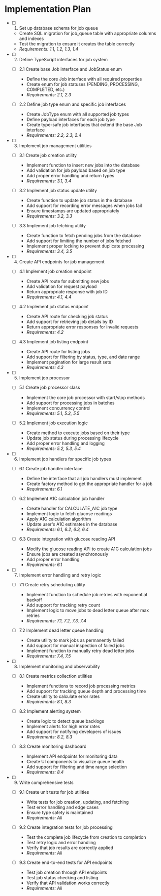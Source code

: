 # Implementation Plan

- [ ] 1. Set up database schema for job queue
  - Create SQL migration for job_queue table with appropriate columns and indexes
  - Test the migration to ensure it creates the table correctly
  - _Requirements: 1.1, 1.2, 1.3, 1.4_

- [ ] 2. Define TypeScript interfaces for job system
  - [ ] 2.1 Create base Job interface and JobStatus enum
    - Define the core Job interface with all required properties
    - Create enum for job statuses (PENDING, PROCESSING, COMPLETED, etc.)
    - _Requirements: 2.1, 2.3_
  
  - [ ] 2.2 Define job type enum and specific job interfaces
    - Create JobType enum with all supported job types
    - Define payload interfaces for each job type
    - Create type-safe job interfaces that extend the base Job interface
    - _Requirements: 2.2, 2.3, 2.4_

- [ ] 3. Implement job management utilities
  - [ ] 3.1 Create job creation utility
    - Implement function to insert new jobs into the database
    - Add validation for job payload based on job type
    - Add proper error handling and return types
    - _Requirements: 3.1, 3.4_
  
  - [ ] 3.2 Implement job status update utility
    - Create function to update job status in the database
    - Add support for recording error messages when jobs fail
    - Ensure timestamps are updated appropriately
    - _Requirements: 3.2, 3.3_
  
  - [ ] 3.3 Implement job fetching utility
    - Create function to fetch pending jobs from the database
    - Add support for limiting the number of jobs fetched
    - Implement proper locking to prevent duplicate processing
    - _Requirements: 3.4, 3.5_

- [ ] 4. Create API endpoints for job management
  - [ ] 4.1 Implement job creation endpoint
    - Create API route for submitting new jobs
    - Add validation for request payload
    - Return appropriate response with job ID
    - _Requirements: 4.1, 4.4_
  
  - [ ] 4.2 Implement job status endpoint
    - Create API route for checking job status
    - Add support for retrieving job details by ID
    - Return appropriate error responses for invalid requests
    - _Requirements: 4.2_
  
  - [ ] 4.3 Implement job listing endpoint
    - Create API route for listing jobs
    - Add support for filtering by status, type, and date range
    - Implement pagination for large result sets
    - _Requirements: 4.3_

- [ ] 5. Implement job processor
  - [ ] 5.1 Create job processor class
    - Implement the core job processor with start/stop methods
    - Add support for processing jobs in batches
    - Implement concurrency control
    - _Requirements: 5.1, 5.2, 5.5_
  
  - [ ] 5.2 Implement job execution logic
    - Create method to execute jobs based on their type
    - Update job status during processing lifecycle
    - Add proper error handling and logging
    - _Requirements: 5.2, 5.3, 5.4_

- [ ] 6. Implement job handlers for specific job types
  - [ ] 6.1 Create job handler interface
    - Define the interface that all job handlers must implement
    - Create factory method to get the appropriate handler for a job
    - _Requirements: 6.1_
  
  - [ ] 6.2 Implement A1C calculation job handler
    - Create handler for CALCULATE_A1C job type
    - Implement logic to fetch glucose readings
    - Apply A1C calculation algorithm
    - Update user's A1C estimates in the database
    - _Requirements: 6.1, 6.2, 6.3, 6.4_
  
  - [ ] 6.3 Create integration with glucose reading API
    - Modify the glucose reading API to create A1C calculation jobs
    - Ensure jobs are created asynchronously
    - Add proper error handling
    - _Requirements: 6.1_

- [ ] 7. Implement error handling and retry logic
  - [ ] 7.1 Create retry scheduling utility
    - Implement function to schedule job retries with exponential backoff
    - Add support for tracking retry count
    - Implement logic to move jobs to dead letter queue after max retries
    - _Requirements: 7.1, 7.2, 7.3, 7.4_
  
  - [ ] 7.2 Implement dead letter queue handling
    - Create utility to mark jobs as permanently failed
    - Add support for manual inspection of failed jobs
    - Implement function to manually retry dead letter jobs
    - _Requirements: 7.4, 7.5_

- [ ] 8. Implement monitoring and observability
  - [ ] 8.1 Create metrics collection utilities
    - Implement functions to record job processing metrics
    - Add support for tracking queue depth and processing time
    - Create utility to calculate error rates
    - _Requirements: 8.1, 8.3_
  
  - [ ] 8.2 Implement alerting system
    - Create logic to detect queue backlogs
    - Implement alerts for high error rates
    - Add support for notifying developers of issues
    - _Requirements: 8.2, 8.3_
  
  - [ ] 8.3 Create monitoring dashboard
    - Implement API endpoints for monitoring data
    - Create UI components to visualize queue health
    - Add support for filtering and time range selection
    - _Requirements: 8.4_

- [ ] 9. Write comprehensive tests
  - [ ] 9.1 Create unit tests for job utilities
    - Write tests for job creation, updating, and fetching
    - Test error handling and edge cases
    - Ensure type safety is maintained
    - _Requirements: All_
  
  - [ ] 9.2 Create integration tests for job processing
    - Test the complete job lifecycle from creation to completion
    - Test retry logic and error handling
    - Verify that job results are correctly applied
    - _Requirements: All_
  
  - [ ] 9.3 Create end-to-end tests for API endpoints
    - Test job creation through API endpoints
    - Test job status checking and listing
    - Verify that API validation works correctly
    - _Requirements: All_